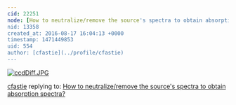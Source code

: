 ```yaml
---
cid: 22251
node: [How to neutralize/remove the source's spectra to obtain absorption spectra?](../notes/shubham/08-17-2016/how-to-neutralize-remove-the-source-s-spectra-to-obtain-absorption-spectra)
nid: 13358
created_at: 2016-08-17 16:04:13 +0000
timestamp: 1471449853
uid: 554
author: [cfastie](../profile/cfastie)
---
```


[![ccdDiff.JPG](//i.publiclab.org/system/images/photos/000/017/656/large/ccdDiff.JPG)](//i.publiclab.org/system/images/photos/000/017/656/original/ccdDiff.JPG)



[cfastie](../profile/cfastie) replying to: [How to neutralize/remove the source's spectra to obtain absorption spectra?](../notes/shubham/08-17-2016/how-to-neutralize-remove-the-source-s-spectra-to-obtain-absorption-spectra)

